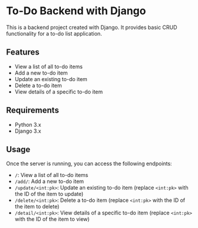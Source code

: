 # To-Do Backend with Django

This is a backend project created with Django. It provides basic CRUD functionality for a to-do list application.

## Features

- View a list of all to-do items
- Add a new to-do item
- Update an existing to-do item
- Delete a to-do item
- View details of a specific to-do item

## Requirements

- Python 3.x
- Django 3.x

## Usage

Once the server is running, you can access the following endpoints:

- `/`: View a list of all to-do items
- `/add/`: Add a new to-do item
- `/update/<int:pk>`: Update an existing to-do item (replace `<int:pk>` with the ID of the item to update)
- `/delete/<int:pk>`: Delete a to-do item (replace `<int:pk>` with the ID of the item to delete)
- `/detail/<int:pk>`: View details of a specific to-do item (replace `<int:pk>` with the ID of the item to view)

